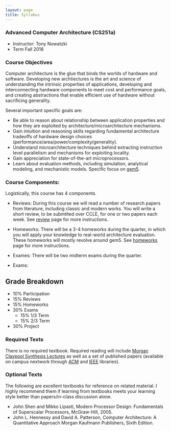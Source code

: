 ```yaml
---
layout: page
title: Syllabus
---
```


### Advanced Computer Architecture (CS251a)
* Instructor: Tony Nowatzki
* Term Fall 2018

### Course Objectives

Computer architecture is the glue that binds the worlds of hardware and software. Developing new archtiectures is the art and science of understanding the intrinsic properties of applications, developing and interconnecting hardware components to meet cost and performance goals, and creating abstractions that enable efficient use of hardware without sacrificing generality. 

Several important specific goals are:

* Be able to reason about relationship between application properties and how they are exploited by architecture/microarchitecture mechanisms.
* Gain intuition and reasoning skills regarding fundamental architecture tradeoffs of hardware design choices (performance/area/power/complexity/generality).
* Understand microarchitecture techniques behind extracting instruction level parallelism and mechanisms for exploiting locality.
* Gain appreciation for state-of-the-art microprocessors.
* Learn about evaluation methods, including simulation, analytical modeling, and mechanistic models.  Specific focus on [gem5](http://learning.gem5.org/).

### Course Components:

Logistically, this course has 4 components.  
* Reviews: During this course we will read a number of research papers from literature, including classic and modern works.  You will write a short review, to be submtited over CCLE, for one or two papers each week. See [review]({{site.baseurl}}/06-reviews/) page for more instructions.
* Homeworks:  There will be a 3-4 homeworks during the quarter, in which you will apply your knowledge to real-world architecture evaluation.  These homeworks will mostly revolve around gem5.  See [homeworks]({{site.baseurl}}/07-homeworks/) page for more instructions.
* Exames:  There will be two midterm exams during the quarter.  

* Exams: 

## Grade Breakdown
* 10% Participation
* 15% Reviews
* 15% Homeworks
* 30% Exams
    - 15% 1/3 Term
    - 15% 2/3 Term
* 30% Project

### Required Texts

There is no required textbook.  Required reading will include [Morgan Claypool
Synthesis Lectures](https://www.morganclaypool.com/toc/cac/1/1) as well as a
set of published papers (available on campus nextwork through
[ACM](http://www.acm.org/dl) and [IEEE](http://www.ieee.org/ieeexplore)
libraries).

### Optional Texts

The following are excellent textbooks for reference on related material.  I
highly recommend them if learning from textbooks meets your learning style
better than papers/in-class discussion alone.

* John Shen and Mikko Lipasti, Modern Processor Design: Fundamentals of Superscalar Processors, McGraw-Hill, 2005.
* John L. Hennessy and David A. Patterson, Computer Architecture: A Quantitative Approach Morgan Kaufmann Publishers, Sixth Edition.


